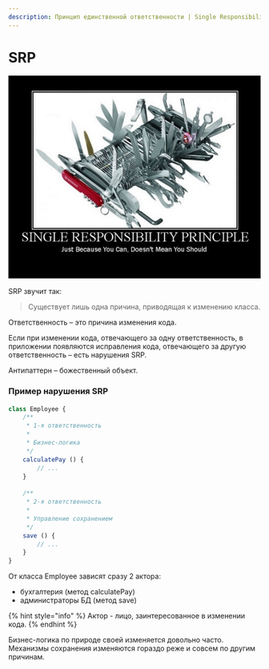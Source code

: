 ```yaml
---
description: Принцип единственной ответственности | Single Responsibility Principle | SRP
---
```


# SRP

![&#x41F;&#x440;&#x438;&#x43D;&#x446;&#x438;&#x43F; &#x435;&#x434;&#x438;&#x43D;&#x441;&#x442;&#x432;&#x435;&#x43D;&#x43D;&#x43E;&#x439; &#x43E;&#x442;&#x432;&#x435;&#x442;&#x441;&#x442;&#x432;&#x435;&#x43D;&#x43D;&#x43E;&#x441;&#x442;&#x438;](.gitbook/assets/image%20%281%29.png)

 SRP звучит так:

> Существует лишь одна причина, приводящая к изменению класса.

Ответственность – это причина изменения кода.

Если при изменении кода, отвечающего за одну ответственность, в приложении появляются исправления кода, отвечающего за другую ответственность – есть нарушения SRP.

Антипаттерн – божественный объект.

### Пример нарушения SRP

```javascript
class Employee {
    /**
     * 1-я ответственность
     *
     * Бизнес-логика
     */
    calculatePay () {
        // ...
    }

    /**
     * 2-я ответственность
     *
     * Управление сохранением
     */
    save () {
        // ...
    }
}
```

От класса Employee зависят сразу 2 актора:

* бухгалтерия \(метод calculatePay\)
* администраторы БД \(метод save\)

{% hint style="info" %}
Актор - лицо, заинтересованное в изменении кода.
{% endhint %}

Бизнес-логика по природе своей изменяется довольно часто. Механизмы сохранения изменяются гораздо реже и совсем по другим причинам.

